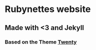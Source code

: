 # Rubynettes website
## Made with <3 and Jekyll
### Based on the Theme [Twenty](https://github.com/CloudCannon/Twenty-Jekyll-Theme)
